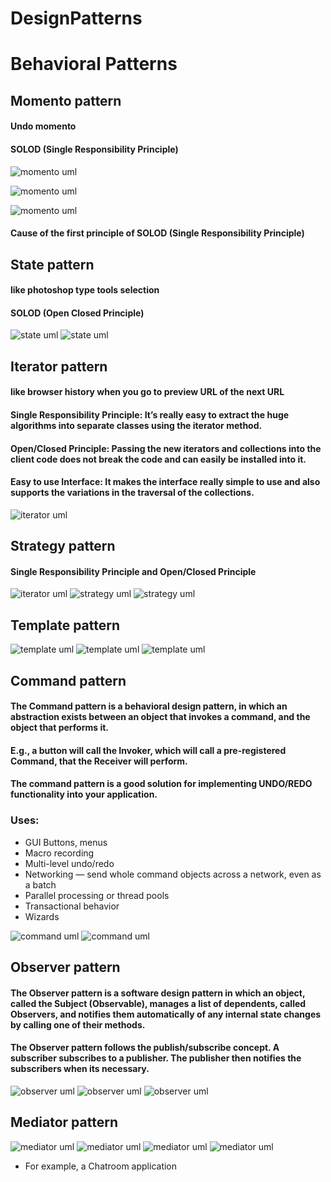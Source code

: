 # DesignPatterns


# Behavioral Patterns
 ## Momento pattern
 #### Undo momento
 #### SOLOD (Single Responsibility Principle)

![momento uml](/from_other_sources/momento_pattern/pictures/momento_1.png)

![momento uml](/from_other_sources/momento_pattern/pictures/momento_2.png)

![momento uml](/from_other_sources/momento_pattern/pictures/momento_3.png)

#### Cause of the first principle of SOLOD (Single Responsibility Principle)

## State pattern
#### like photoshop type tools selection
#### SOLOD (Open Closed Principle)
![state uml](/from_other_sources/state_pattern/pictures/state_pattern.png)
![state uml](/from_other_sources/state_pattern/pictures/state_pattern2.png)



## Iterator pattern
#### like browser history when you go to preview URL of the next URL
#### Single Responsibility Principle: It’s really easy to extract the huge algorithms into separate classes using the iterator method.
#### Open/Closed Principle: Passing the new iterators and collections into the client code does not break the code and can easily be installed into it.
#### Easy to use Interface: It makes the interface really simple to use and also supports the variations in the traversal of the collections.
![iterator uml](/from_other_sources/iterator_pattern/pictures/iterator_pattern.png)


## Strategy pattern
#### Single Responsibility Principle and Open/Closed Principle
![iterator uml](/from_other_sources/strategy_pattern/pictures/strategy_pattern1.png)
![strategy uml](/from_other_sources/strategy_pattern/pictures/strategy_pattern2.png)
![strategy uml](/from_other_sources/strategy_pattern/pictures/strategy_pattern3.png)

## Template pattern
![template uml](/from_other_sources/template_pattern/pictures/template_pattern1.png)
![template uml](/from_other_sources/template_pattern/pictures/template_pattern2.png)
![template uml](/from_other_sources/template_pattern/pictures/template_pattern3.png)

## Command pattern
#### The Command pattern is a behavioral design pattern, in which an abstraction exists between an object that invokes a command, and the object that performs it.
#### E.g., a button will call the Invoker, which will call a pre-registered Command, that the Receiver will perform.
#### The command pattern is a good solution for implementing UNDO/REDO functionality into your application.
### Uses:

* GUI Buttons, menus
* Macro recording
* Multi-level undo/redo
* Networking — send whole command objects across a network, even as a batch
* Parallel processing or thread pools
* Transactional behavior
* Wizards

![command uml](/from_other_sources/command_pattern/pictures/command_pattern1.png)
![command uml](/from_other_sources/command_pattern/pictures/command_pattern3.png)

## Observer pattern
#### The Observer pattern is a software design pattern in which an object, called the Subject (Observable), manages a list of dependents, called Observers, and notifies them automatically of any internal state changes by calling one of their methods.
#### The Observer pattern follows the publish/subscribe concept. A subscriber subscribes to a publisher. The publisher then notifies the subscribers when its necessary.
![observer uml](/from_other_sources/observer_pattern/pictures/observer_pattern.png)
![observer uml](/from_other_sources/observer_pattern/pictures/observer_pattern1.png)
![observer uml](/from_other_sources/observer_pattern/pictures/observer_pattern2.png)

## Mediator pattern
![mediator uml](/from_other_sources/mediator_pattern/pictures/mediator_pattern.png)
![mediator uml](/from_other_sources/mediator_pattern/pictures/mediator_pattern2.png)
![mediator uml](/from_other_sources/mediator_pattern/pictures/mediator_pattern3.png)
![mediator uml](/from_other_sources/mediator_pattern/pictures/mediator_pattern4.png)

* For example, a Chatroom application
